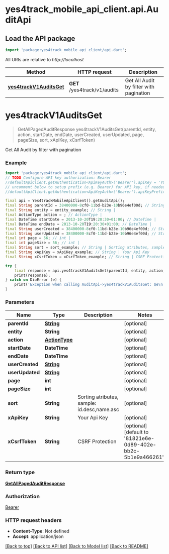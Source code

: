 # yes4track_mobile_api_client.api.AuditApi

## Load the API package
```dart
import 'package:yes4track_mobile_api_client/api.dart';
```

All URIs are relative to *http://localhost*

Method | HTTP request | Description
------------- | ------------- | -------------
[**yes4trackV1AuditsGet**](AuditApi.md#yes4trackv1auditsget) | **GET** /yes4track/v1/audits | Get All Audit by filter with pagination


# **yes4trackV1AuditsGet**
> GetAllPagedAuditResponse yes4trackV1AuditsGet(parentId, entity, action, startDate, endDate, userCreated, userUpdated, page, pageSize, sort, xApiKey, xCsrfToken)

Get All Audit by filter with pagination

### Example 
```dart
import 'package:yes4track_mobile_api_client/api.dart';
// TODO Configure API key authorization: Bearer
//defaultApiClient.getAuthentication<ApiKeyAuth>('Bearer').apiKey = 'YOUR_API_KEY';
// uncomment below to setup prefix (e.g. Bearer) for API key, if needed
//defaultApiClient.getAuthentication<ApiKeyAuth>('Bearer').apiKeyPrefix = 'Bearer';

final api = Yes4trackMobileApiClient().getAuditApi();
final String parentId = 38400000-8cf0-11bd-b23e-10b96e4ef00d; // String | 
final String entity = entity_example; // String | 
final ActionType action = ; // ActionType | 
final DateTime startDate = 2013-10-20T19:20:30+01:00; // DateTime | 
final DateTime endDate = 2013-10-20T19:20:30+01:00; // DateTime | 
final String userCreated = 38400000-8cf0-11bd-b23e-10b96e4ef00d; // String | 
final String userUpdated = 38400000-8cf0-11bd-b23e-10b96e4ef00d; // String | 
final int page = 56; // int | 
final int pageSize = 56; // int | 
final String sort = sort_example; // String | Sorting atributes, sample: id.desc,name.asc
final String xApiKey = xApiKey_example; // String | Your Api Key
final String xCsrfToken = xCsrfToken_example; // String | CSRF Protection

try { 
    final response = api.yes4trackV1AuditsGet(parentId, entity, action, startDate, endDate, userCreated, userUpdated, page, pageSize, sort, xApiKey, xCsrfToken);
    print(response);
} catch on DioError (e) {
    print('Exception when calling AuditApi->yes4trackV1AuditsGet: $e\n');
}
```

### Parameters

Name | Type | Description  | Notes
------------- | ------------- | ------------- | -------------
 **parentId** | [**String**](.md)|  | [optional] 
 **entity** | **String**|  | [optional] 
 **action** | [**ActionType**](.md)|  | [optional] 
 **startDate** | **DateTime**|  | [optional] 
 **endDate** | **DateTime**|  | [optional] 
 **userCreated** | [**String**](.md)|  | [optional] 
 **userUpdated** | [**String**](.md)|  | [optional] 
 **page** | **int**|  | [optional] 
 **pageSize** | **int**|  | [optional] 
 **sort** | **String**| Sorting atributes, sample: id.desc,name.asc | [optional] 
 **xApiKey** | **String**| Your Api Key | [optional] 
 **xCsrfToken** | **String**| CSRF Protection | [optional] [default to '81821e6e-0d89-402e-bb2c-5b1e9a466261']

### Return type

[**GetAllPagedAuditResponse**](GetAllPagedAuditResponse.md)

### Authorization

[Bearer](../README.md#Bearer)

### HTTP request headers

 - **Content-Type**: Not defined
 - **Accept**: application/json

[[Back to top]](#) [[Back to API list]](../README.md#documentation-for-api-endpoints) [[Back to Model list]](../README.md#documentation-for-models) [[Back to README]](../README.md)

